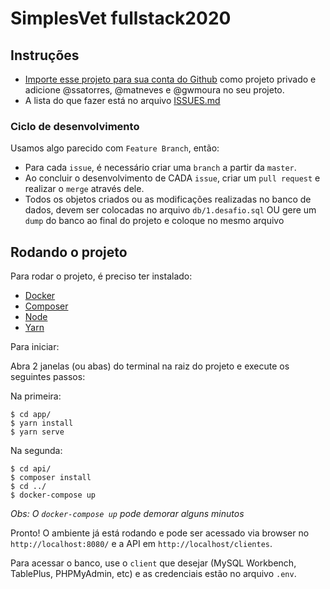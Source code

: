 # SimplesVet fullstack2020

## Instruções
- [Importe esse projeto para sua conta do Github](https://help.github.com/pt/github/importing-your-projects-to-github/importing-a-repository-with-github-importer) como projeto privado e adicione @ssatorres, @matneves e @gwmoura no seu projeto.
- A lista do que fazer está no arquivo [ISSUES.md](./ISSUES.md)

### Ciclo de desenvolvimento
Usamos algo parecido com `Feature Branch`, então:

- Para cada `issue`, é necessário criar uma `branch` a partir da `master`. 
- Ao concluir o desenvolvimento de CADA `issue`, criar um `pull request` e realizar o `merge` através dele.
- Todos os objetos criados ou as modificações realizadas no banco de dados, devem ser colocadas no arquivo `db/1.desafio.sql` OU gere um `dump` do banco ao final do projeto e coloque no mesmo arquivo

## Rodando o projeto
Para rodar o projeto, é preciso ter instalado:
- [Docker](https://www.docker.com/products/docker-desktop)
- [Composer](https://getcomposer.org)
- [Node](https://nodejs.org/en/)
- [Yarn](https://yarnpkg.com)

Para iniciar: 

Abra 2 janelas (ou abas) do terminal na raiz do projeto e execute os seguintes passos: 

Na primeira: 
```
$ cd app/
$ yarn install
$ yarn serve
```

Na segunda:
```
$ cd api/
$ composer install
$ cd ../
$ docker-compose up
``` 
_Obs: O `docker-compose up` pode demorar alguns minutos_

Pronto! O ambiente já está rodando e pode ser acessado via browser no `http://localhost:8080/` e a API em `http://localhost/clientes`.

Para acessar o banco, use o `client` que desejar (MySQL Workbench, TablePlus, PHPMyAdmin, etc) e as credenciais estão no arquivo `.env`.